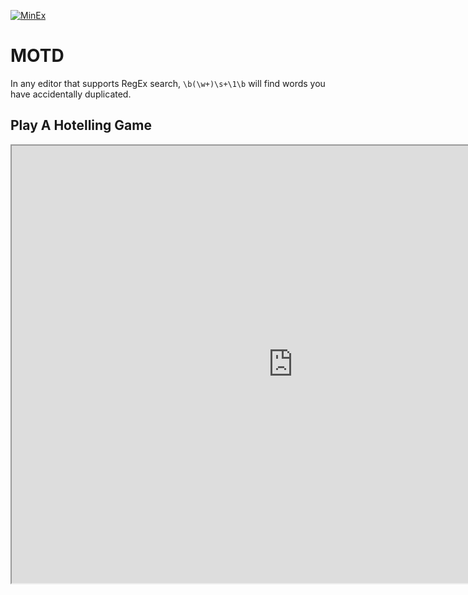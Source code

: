 [![MinEx](../files/Images/banner.gif)](3.Working_Papers/MinimalExperiments.html)

# MOTD
In any editor that supports RegEx search, `\b(\w+)\s+\1\b` will find words you have accidentally duplicated.

## Play A Hotelling Game

<center><iframe src="https://g-econ.shinyapps.io/2dhotelling" width = "900" height= "700"></iframe></center>

